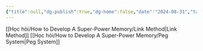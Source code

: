 ```yaml
---
{"title":null,"dg-publish":true,"dg-home":false,"date":"2024-08-31","tags":["#book","#memory","#How_to_Develop_A_Super_Power_Memory"],"Chương":"Chương5","permalink":"/hoc-hoi/how-to-develop-a-super-power-memory/c5-peg-and-link/","dgPassFrontmatter":true,"noteIcon":"","updated":"2025-01-14T22:09:15.035+07:00"}
---
```


[[Học hỏi/How to Develop A Super-Power Memory/Link Method\|Link Method]]
[[Học hỏi/How to Develop A Super-Power Memory/Peg System\|Peg System]]
